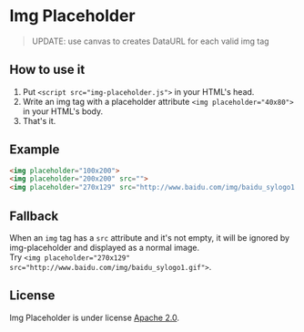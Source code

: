 Img Placeholder
===============

> UPDATE: use canvas to creates DataURL for each valid img tag

## How to use it
1. Put `<script src="img-placeholder.js">` in your HTML's head.
2. Write an img tag with a placeholder attribute `<img placeholder="40x80">` in your HTML's body.
3. That's it.

## Example
```html
<img placeholder="100x200">
<img placeholder="200x200" src="">
<img placeholder="270x129" src="http://www.baidu.com/img/baidu_sylogo1.gif">
```

## Fallback
When an `img` tag has a `src` attribute and it's not empty, it will be ignored by img-placeholder and displayed as a normal image.  
Try `<img placeholder="270x129" src="http://www.baidu.com/img/baidu_sylogo1.gif">`.  

## License
Img Placeholder is under license [Apache 2.0](http://www.apache.org/licenses/LICENSE-2.0).
